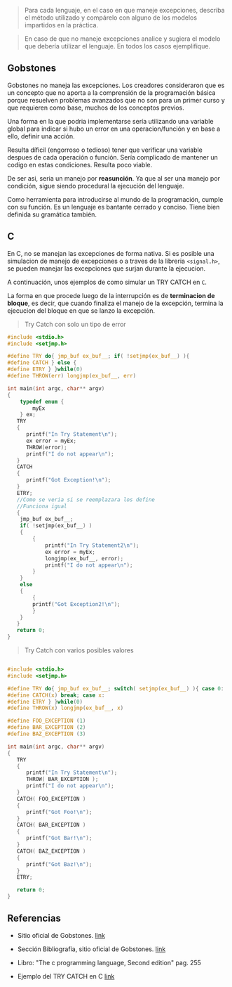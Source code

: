 > Para cada lenguaje, en el caso en que maneje excepciones, describa el método utilizado y compárelo con alguno de los modelos impartidos en la práctica.

>En caso de que no maneje excepciones analice y sugiera el modelo que debería utilizar el lenguaje. En todos los casos ejemplifique.

## Gobstones

Gobstones no maneja las excepciones. Los creadores consideraron que es un concepto que no aporta a la comprensión de la programación básica porque resuelven problemas avanzados que no son para un primer curso y que requieren como base, muchos de los conceptos previos.

Una forma en la que podria implementarse sería utilizando una variable global para indicar si hubo un error en una operacion/función y en base a ello, definir una acción.

Resulta díficil (engorroso o tedioso) tener que verificar una variable despues de cada operación o función. Sería complicado de mantener un codigo en estas condiciones. Resulta poco viable.

De ser asi, seria un manejo por **reasunción**. Ya que al ser una manejo por condición, sigue siendo procedural la ejecución del lenguaje.

Como herramienta para introducirse al mundo de la programación, cumple con su función. Es un lenguaje es bantante cerrado y conciso. Tiene bien definida su gramática también.

## C

En C, no se manejan las excepciones de forma nativa.
Si es posible una simulacion de manejo de excepciones o a traves de la libreria `<signal.h>`, se pueden manejar las excepciones que surjan durante la ejecucion.

A continuación, unos ejemplos de como simular un TRY CATCH en `C`.

La forma en que procede luego de la interrupción es de **terminacion de bloque**, es decir, que cuando finaliza el manejo de la excepción, termina la ejecucion del bloque en que se lanzo la excepción.

>Try Catch con solo un tipo de error

```C
#include <stdio.h>
#include <setjmp.h>

#define TRY do{ jmp_buf ex_buf__; if( !setjmp(ex_buf__) ){
#define CATCH } else {
#define ETRY } }while(0)
#define THROW(err) longjmp(ex_buf__, err)

int main(int argc, char** argv)
{
    typedef enum {
        myEx
    } ex;
   TRY
   {
      printf("In Try Statement\n");
      ex error = myEx;
      THROW(error);
      printf("I do not appear\n");
   }
   CATCH
   {
      printf("Got Exception!\n");
   }
   ETRY;
   //Como se veria si se reemplazara los define
   //Funciona igual
   {
    jmp_buf ex_buf__;
    if( !setjmp(ex_buf__) )
    {
        {
            printf("In Try Statement2\n");
            ex error = myEx;
            longjmp(ex_buf__, error);
            printf("I do not appear\n");
        }
    }
    else
    {
        {
        printf("Got Exception2!\n");
        }
    }
   }
   return 0;
}
```

>Try Catch con varios posibles valores

```C

#include <stdio.h>
#include <setjmp.h>

#define TRY do{ jmp_buf ex_buf__; switch( setjmp(ex_buf__) ){ case 0:
#define CATCH(x) break; case x:
#define ETRY } }while(0)
#define THROW(x) longjmp(ex_buf__, x)

#define FOO_EXCEPTION (1)
#define BAR_EXCEPTION (2)
#define BAZ_EXCEPTION (3)

int main(int argc, char** argv)
{
   TRY
   {
      printf("In Try Statement\n");
      THROW( BAR_EXCEPTION );
      printf("I do not appear\n");
   }
   CATCH( FOO_EXCEPTION )
   {
      printf("Got Foo!\n");
   }
   CATCH( BAR_EXCEPTION )
   {
      printf("Got Bar!\n");
   }
   CATCH( BAZ_EXCEPTION )
   {
      printf("Got Baz!\n");
   }
   ETRY;

   return 0;
}

```

## Referencias

* Sitio oficial de Gobstones. [link](http://www.gobstones.org/)

* Sección Bibliografía, sitio oficial de Gobstones. [link](http://www.gobstones.org/?page_id=34)

* Libro: "The c programming language, Second edition" pag. 255

* Ejemplo del TRY CATCH en C [link](http://www.di.unipi.it/~nids/docs/longjump_try_trow_catch.html)
